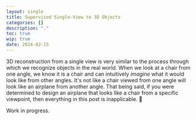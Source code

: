 ```yaml
---
layout: single
title: Supervised Single-View to 3D Objects
categories: []
description: "."
toc: true
wip: true
date: 2024-02-15
---
```


3D reconstruction from a single view is very similar to the process through which we
recognize objects in the real world. When we look at a chair from one angle, we know it
is a chair and can intuitively _imagine_ what it would look like from other angles. It's
not like a chair viewed from one angle will look like an airplane from another angle.
That being said, if you were determined to design an airplane that looks like a chair
from a specific viewpoint, then everything in this post is inapplicable. 🤣

Work in progress.
